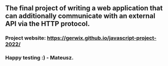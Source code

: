 ## The final project of writing a web application that can additionally communicate with an external API via the HTTP protocol.
### Project website: https://gerwix.github.io/javascript-project-2022/
### Happy testing :) - Mateusz.
